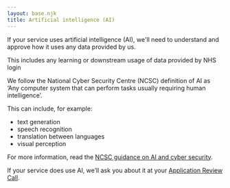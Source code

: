 ```yaml
---
layout: base.njk
title: Artificial intelligence (AI)
---
```


<p>If your service uses artificial intelligence (AI), we'll need to understand and approve how it uses any data provided by us.</p>

<p>This includes any learning or downstream usage of data provided by NHS login</p>

<p>We follow the National Cyber Security Centre (NCSC) definition of AI as ‘Any computer system that can perform tasks usually requiring human intelligence’.</p>

<p>This can include, for example:</p>
<ul>
  <li>text generation</li>
  <li>speech recognition</li>
  <li>translation between languages</li>
  <li>visual perception</li>
  
</ul>

<p>For more information, read the <a href="https://www.ncsc.gov.uk/guidance/ai-and-cyber-security-what-you-need-to-know" target="_blank"> NCSC guidance on AI and cyber security</a>.</p>

<p>If your service does use AI, we’ll ask you about it at your <a href="https://digital.nhs.uk/services/nhs-login/nhs-login-for-partners-and-developers/nhs-login-integration-toolkit/apply-for-nhs-login#application-review-call" target="_blank">Application Review Call</a>.</p> 
